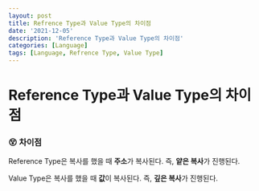 ```yaml
---
layout: post
title: Refrence Type과 Value Type의 차이점
date: '2021-12-05'
description: 'Reference Type과 Value Type의 차이점'
categories: [Language]
tags: [Language, Refrence Type, Value Type]
---
```

# Reference Type과 Value Type의 차이점

### 😵 차이점

Reference Type은 복사를 했을 때 **주소**가 복사된다. 즉, **얕은 복사**가 진행된다.

Value Type은 복사를 했을 때 **값**이 복사된다. 즉, **깊은 복사**가 진행된다.